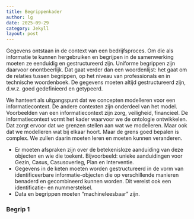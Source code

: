 ```yaml
---
title: Begrippenkader
author: lg
date: 2025-09-29
category: Jekyll
layout: post
---
```


Gegevens ontstaan in de context van een bedrijfsproces. Om die als informatie te kunnen hergebruiken en begrijpen in de samenwerking moeten ze eenduidig en gestructureerd zijn. Uniforme begrippen zijn daarvoor onontbeerlijk. Dat gaat verder dan een woordenlijst: het gaat om de relaties tussen begrippen, op het niveau van professionals en in technische woordenboek. De gegevens moeten altijd gestructureerd zijn, d.w.z. goed gedefinieerd en getypeerd.

We hanteert als uitgangspunt dat we concepten modelleren voor een informatiecontext. De andere contexten zijn onderdeel van het model. Voorbeelden van een informatiecontext zijn zorg, veiligheid, financieel. De informatiecontext vormt het kader waarvoor we de ontologie ontwikkelen. Dat zorgt ervoor dat we grenzen stellen aan wat we modelleren. Maar ook dat we modelleren wat bij elkaar hoort. Maar de grens goed bepalen is complex. We zullen daarin moeten leren en moeten kunnen veranderen.

- Er moeten afspraken zijn over de betekenisloze aanduiding van deze objecten en wie die toekent. Bijvoorbeeld: unieke aanduidingen voor Gezin, Casus, Casusoverleg, Plan en Interventie.
- Gegevens in de keten moeten worden gestructureerd in de vorm van identificeerbare informatie-objecten die op verschillende manieren benaderd en gecombineerd kunnen worden. Dit vereist ook een identificatie- en nummerstelsel.
- Data en begrippen moeten “machineleesbaar” zijn.

### Begrip 1




